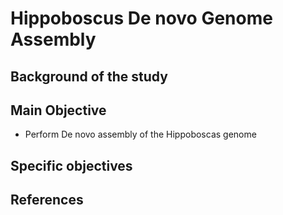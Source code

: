 # Hippoboscus De novo Genome Assembly


## Background of the study


## Main Objective

- Perform De novo assembly of the Hippoboscas genome

## Specific objectives


## References

